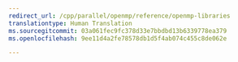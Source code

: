 ```yaml
---
redirect_url: /cpp/parallel/openmp/reference/openmp-libraries
translationtype: Human Translation
ms.sourcegitcommit: 03a061fec9fc378d33e7bbdbd13b6339778ea379
ms.openlocfilehash: 9ee11d4a2fe78578db1d5f4ab074c455c8de062e

---
```




<!--HONumber=Jan17_HO1-->


